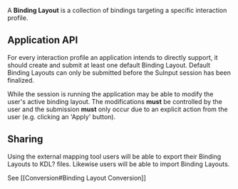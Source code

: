 A **Binding Layout** is a collection of bindings targeting a specific interaction profile. 

## Application API
For every interaction profile an application intends to directly support, it should create and submit at least one default Binding Layout. Default Binding Layouts can only be submitted before the SuInput session has been finalized.

While the session is running the application may be able to modify the user's active binding layout. The modifications **must** be controlled by the user and the submission **must** only occur due to an explicit action from the user (e.g. clicking an 'Apply' button).

## Sharing
Using the external mapping tool users will be able to export their Binding Layouts to KDL? files. Likewise users will be able to import Binding Layouts. 

See [[Conversion#Binding Layout Conversion]]